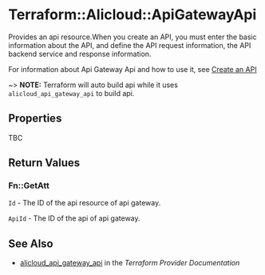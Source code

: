 # Terraform::Alicloud::ApiGatewayApi

Provides an api resource.When you create an API, you must enter the basic information about the API, and define the API request information, the API backend service and response information.

For information about Api Gateway Api and how to use it, see [Create an API](https://www.alibabacloud.com/help/doc-detail/29478.htm)

~> **NOTE:** Terraform will auto build api while it uses `alicloud_api_gateway_api` to build api.

## Properties

TBC

## Return Values

### Fn::GetAtt

`Id` - The ID of the api resource of api gateway.

`ApiId` - The ID of the api of api gateway.

## See Also

* [alicloud_api_gateway_api](https://www.terraform.io/docs/providers/alicloud/r/api_gateway_api.html) in the _Terraform Provider Documentation_